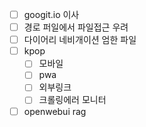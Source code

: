 - [ ] googit.io 이사
- [ ] 경로 퍼일에서 파일접근 우려
- [ ] 다이어리 네비개이션 엄한 파일
- [ ] kpop
  - [ ] 모바일
  - [ ] pwa
  - [ ] 외부링크
  - [ ] 크롤링에러 모니터
- [ ] openwebui rag
